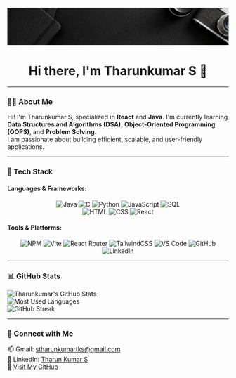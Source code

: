 ![MasterHead](https://github.com/tharunkumar-BIT/tharunkumar-BIT/blob/main/Black%20Elegant%20Professional%20Photography%20LinkedIn%20Banner.gif)

<h1 align="center">Hi there, I'm Tharunkumar S 👋</h1>

---

### 👨‍💻 About Me  
Hi! I'm Tharunkumar S, specialized in **React** and **Java**. I'm currently learning **Data Structures and Algorithms (DSA)**, **Object-Oriented Programming (OOPS)**, and **Problem Solving**.  
I am passionate about building efficient, scalable, and user-friendly applications.  

---

### 🚀 Tech Stack  

#### Languages & Frameworks:  
<div align="center">
  
![Java](https://img.shields.io/badge/Java-007396?style=for-the-badge&logo=java&logoColor=white)
![C](https://img.shields.io/badge/C-00599C?style=for-the-badge&logo=c&logoColor=white)
![Python](https://img.shields.io/badge/Python-3776AB?style=for-the-badge&logo=python&logoColor=white)
![JavaScript](https://img.shields.io/badge/JavaScript-F7DF1E?style=for-the-badge&logo=javascript&logoColor=black)
![SQL](https://img.shields.io/badge/SQL-4479A1?style=for-the-badge&logo=postgresql&logoColor=white)  
![HTML](https://img.shields.io/badge/HTML5-E34F26?style=for-the-badge&logo=html5&logoColor=white)
![CSS](https://img.shields.io/badge/CSS3-1572B6?style=for-the-badge&logo=css3&logoColor=white)
![React](https://img.shields.io/badge/React-61DAFB?style=for-the-badge&logo=react&logoColor=black)
</div>

#### Tools & Platforms:  
<div align="center">

![NPM](https://img.shields.io/badge/NPM-CB3837?style=for-the-badge&logo=npm&logoColor=white)
![Vite](https://img.shields.io/badge/Vite-646CFF?style=for-the-badge&logo=vite&logoColor=white)
![React Router](https://img.shields.io/badge/React_Router-CA4245?style=for-the-badge&logo=react-router&logoColor=white)
![TailwindCSS](https://img.shields.io/badge/TailwindCSS-06B6D4?style=for-the-badge&logo=tailwindcss&logoColor=white)
![VS Code](https://img.shields.io/badge/VS%20Code-0078D4?style=for-the-badge&logo=visual-studio-code&logoColor=white)
![GitHub](https://img.shields.io/badge/GitHub-181717?style=for-the-badge&logo=github&logoColor=white)
![LinkedIn](https://img.shields.io/badge/LinkedIn-0077B5?style=for-the-badge&logo=linkedin&logoColor=white)

</div>

---

### 📊 GitHub Stats  

![Tharunkumar's GitHub Stats](https://github-readme-stats.vercel.app/api?username=tharunkumar-BIT&show_icons=true&theme=radical&hide=issues&count_private=true)  
![Most Used Languages](https://github-readme-stats.vercel.app/api/top-langs/?username=tharunkumar-BIT&layout=compact&theme=radical)  
![GitHub Streak](https://github-readme-streak-stats.herokuapp.com/?user=tharunkumar-BIT&theme=radical)  

---

### 🌟 Connect with Me  

📫 Gmail: [stharunkumartks@gmail.com](mailto:stharunkumartks@gmail.com)  
🔗 LinkedIn: [Tharun Kumar S](https://www.linkedin.com/in/tharun-kumar-s-049808267/)  
📂 [Visit My GitHub](https://github.com/tharunkumar-BIT)  
